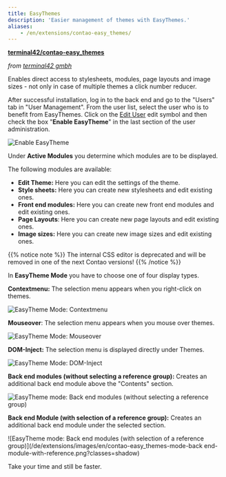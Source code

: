 ```yaml
---
title: EasyThemes
description: 'Easier management of themes with EasyThemes.'
aliases:
    - /en/extensions/contao-easy_themes/
---
```


**[terminal42/contao-easy\_themes](https://packagist.org/packages/terminal42/contao-easy_themes)**

*from [terminal42 gmbh](https://www.terminal42.ch/de/)*

Enables direct access to stylesheets, modules, page layouts and image sizes - not only in case of multiple themes a 
click number reducer.

After successful installation, log in to the back end and go to the "Users" tab in "User Management". From the user 
list, select the user who is to benefit from EasyThemes. Click on the 
[Edit User](/de/icons/edit.svg?classes=icon "Edit User") edit symbol and then check the box "**Enable EasyTheme**" in 
the last section of the user administration.

![Enable EasyTheme](/de/extensions/images/en/enable-contao-easy_themes.png?classes=shadow)

Under **Active Modules** you determine which modules are to be displayed.

The following modules are available:

- **Edit Theme:** Here you can edit the settings of the theme.
- **Style sheets:** Here you can create new stylesheets and edit existing ones.
- **Front end modules:** Here you can create new front end modules and edit existing ones.
- **Page Layouts**: Here you can create new page layouts and edit existing ones.
- **Image sizes:** Here you can create new image sizes and edit existing ones.

{{% notice note %}}
The internal CSS editor is deprecated and will be removed in one of the next Contao versions!
{{% /notice %}}

In **EasyTheme Mode** you have to choose one of four display types.

**Contextmenu:** The selection menu appears when you right-click on themes.

![EasyTheme Mode: Contextmenu](/de/extensions/images/en/contao-easy_themes-mode-contextmenu.png?classes=shadow)

**Mouseover**: The selection menu appears when you mouse over themes.

![EasyTheme Mode: Mouseover](/de/extensions/images/en/contao-easy_themes-mode-mouseover.png?classes=shadow)

**DOM-Inject:** The selection menu is displayed directly under Themes.

![EasyTheme Mode: DOM-Inject](/de/extensions/images/en/contao-easy_themes-mode-dom-inject.png?classes=shadow)

**Back end modules (without selecting a reference group):** Creates an additional back end module above the "Contents" 
section.

![EasyTheme mode: Back end modules (without selecting a reference group)](/de/extensions/images/en/contao-easy_themes-mode-back-end-modules-without-reference.png?classes=shadow)

**Back end Module (with selection of a reference group):** Creates an additional back end module under the selected 
section.

![EasyTheme mode: Back end modules (with selection of a reference group)](/de/extensions/images/en/contao-easy_themes-mode-back end-module-with-reference.png?classes=shadow)

Take your time and still be faster.
